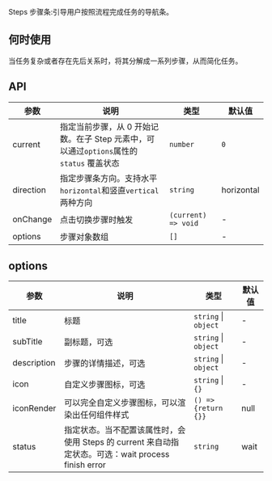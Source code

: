 Steps 步骤条:引导用户按照流程完成任务的导航条。

## 何时使用

当任务复杂或者存在先后关系时，将其分解成一系列步骤，从而简化任务。

## API

| 参数 | 说明 | 类型 | 默认值 |
| --- | --- | --- | --- |
| current | 指定当前步骤，从 0 开始记数。在子 Step 元素中，可以通过`options`属性的 `status` 覆盖状态 | `number` | `0` |
| direction | 指定步骤条方向。支持水平`horizontal`和竖直`vertical`两种方向 | `string` | horizontal |
| onChange | 点击切换步骤时触发 | `(current) => void` | - |
| options | 步骤对象数组 | `[]` | - |

## options

| 参数 | 说明 | 类型 | 默认值 |
| --- | --- | --- | --- |
| title | 标题 | `string` \| `object` | - |
| subTitle | 副标题，可选 | `string` \| `object` | - |
| description | 步骤的详情描述，可选 | `string` \| `object` | - |
| icon | 自定义步骤图标，可选 | `string` \| ` {}` | - |
| iconRender | 可以完全自定义步骤图标，可以渲染出任何组件样式 | `() => {return {}}` | null |
| status | 指定状态。当不配置该属性时，会使用 Steps 的 current 来自动指定状态。可选：wait process finish error | `string` | wait |
